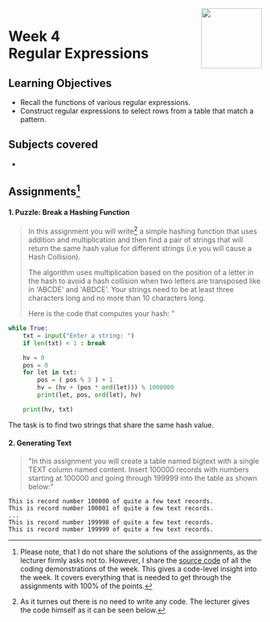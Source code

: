 <a href="../">
  <img src="/img/Intermediate_PostgreSQL_logo.avif" width="120" align="right">
</a>

# Week 4 <br> Regular Expressions

## Learning Objectives
- Recall the functions of various regular expressions.
- Construct regular expressions to select rows from a table that match a pattern.

## Subjects covered
- 

## Assignments[^1]

#### 1. Puzzle: Break a Hashing Function

>In this assignment you will write[^2] a simple hashing function that uses addition and multiplication and then find a pair of strings that will return the same hash value for different strings (i.e you will cause a Hash Collision).
>
>The algorithm uses multiplication based on the position of a letter in the hash to avoid a hash collision when two letters are transposed like in 'ABCDE' and 'ABDCE'. Your strings need to be at least three characters long and no more than 10 characters long.
>
>Here is the code that computes your hash: "

```python
while True:
    txt = input("Enter a string: ")
    if len(txt) < 1 : break

    hv = 0
    pos = 0
    for let in txt:
        pos = ( pos % 3 ) + 1  
        hv = (hv + (pos * ord(let))) % 1000000
        print(let, pos, ord(let), hv)

    print(hv, txt)
 ```
 
 The task is to find two strings that share the same hash value.
 
#### 2. Generating Text

>"In this assignment you will create a table named bigtext with a single TEXT column named content. Insert 100000 records with numbers starting at 100000 and going through 199999 into the table as shown below:"

```
This is record number 100000 of quite a few text records.
This is record number 100001 of quite a few text records.
...
This is record number 199998 of quite a few text records.
This is record number 199999 of quite a few text records.
```

[^1]:Please note, that I do not share the solutions of the assignments, as the lecturer firmly asks not to. However, I share the [source code](./demos.sql) of all the coding demonstrations of the week. This gives a code-level insight into the week. It covers everything that is needed to get through the assignments with 100% of the points.

[^2]:As it turnes out there is no need to write any code. The lecturer gives the code himself as it can be seen below.
